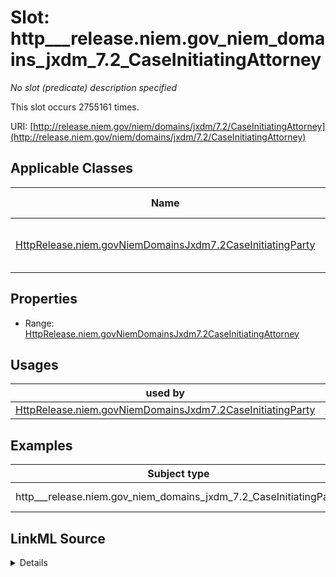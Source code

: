 

# Slot: http___release.niem.gov_niem_domains_jxdm_7.2_CaseInitiatingAttorney


_No slot (predicate) description specified_






This slot occurs 2755161 times.


URI: [http://release.niem.gov/niem/domains/jxdm/7.2/CaseInitiatingAttorney](http://release.niem.gov/niem/domains/jxdm/7.2/CaseInitiatingAttorney)



<!-- no inheritance hierarchy -->





## Applicable Classes

| Name | Description | Modifies Slot |
| --- | --- | --- |
| [HttpRelease.niem.govNiemDomainsJxdm7.2CaseInitiatingParty](../classes/HttpRelease.niem.govNiemDomainsJxdm7.2CaseInitiatingParty.md) | No class (type) description specified |  yes  |







## Properties

* Range: [HttpRelease.niem.govNiemDomainsJxdm7.2CaseInitiatingAttorney](../classes/HttpRelease.niem.govNiemDomainsJxdm7.2CaseInitiatingAttorney.md)

## Usages

| used by | used in | type | used |
| ---  | --- | --- | --- |
| [HttpRelease.niem.govNiemDomainsJxdm7.2CaseInitiatingParty](../classes/HttpRelease.niem.govNiemDomainsJxdm7.2CaseInitiatingParty.md) | [HttpRelease.niem.govNiemDomainsJxdm7.2CaseInitiatingAttorney](../classes/HttpRelease.niem.govNiemDomainsJxdm7.2CaseInitiatingAttorney.md) | range | [HttpRelease.niem.govNiemDomainsJxdm7.2CaseInitiatingAttorney](../classes/HttpRelease.niem.govNiemDomainsJxdm7.2CaseInitiatingAttorney.md) |







## Examples

| Subject type | Object type | Example subject | Example object | Occurrences |
| --- | --- | --- | --- | --- |
| http___release.niem.gov_niem_domains_jxdm_7.2_CaseInitiatingParty | http___release.niem.gov_niem_domains_jxdm_7.2_CaseInitiatingAttorney | scales:Agent/akd;;1:16-cr-00001_a1 | scales:Agent/akd;;1:16-cr-00001_a5 | 2755161 |




## LinkML Source

<details>

```yaml
name: http___release.niem.gov_niem_domains_jxdm_7.2_CaseInitiatingAttorney
annotations:
  count:
    tag: count
    value: 2755161
description: No slot (predicate) description specified
examples:
- object:
    example_object: scales:Agent/akd;;1:16-cr-00001_a5
    example_object_type: http___release.niem.gov_niem_domains_jxdm_7.2_CaseInitiatingAttorney
    example_predicate: http://release.niem.gov/niem/domains/jxdm/7.2/CaseInitiatingAttorney
    example_subject: scales:Agent/akd;;1:16-cr-00001_a1
    example_subject_type: http___release.niem.gov_niem_domains_jxdm_7.2_CaseInitiatingParty
from_schema: scales-kg
rank: 1000
slot_uri: http://release.niem.gov/niem/domains/jxdm/7.2/CaseInitiatingAttorney
alias: http___release.niem.gov_niem_domains_jxdm_7.2_CaseInitiatingAttorney
domain_of:
- http___release.niem.gov_niem_domains_jxdm_7.2_CaseInitiatingParty
range: http___release.niem.gov_niem_domains_jxdm_7.2_CaseInitiatingAttorney

```
</details>